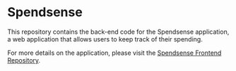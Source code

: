 # Spendsense

This repository contains the back-end code for the Spendsense application, a web application that allows users to keep track of their spending.

For more details on the application, please visit the [Spendsense Frontend Repository](https://github.com/craigbwagner/spendsense-frontend).
